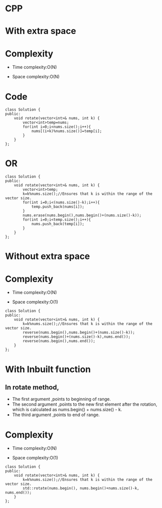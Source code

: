 # CPP

# With extra space
# Complexity
- Time complexity:O(N)
<!-- Add your time complexity here, e.g. $$O(n)$$ -->

- Space complexity:O(N)
<!-- Add your space complexity here, e.g. $$O(n)$$ -->

# Code
```
class Solution {
public:
    void rotate(vector<int>& nums, int k) {
        vector<int>temp=nums;
        for(int i=0;i<nums.size();i++){
            nums[(i+k)%nums.size()]=temp[i];
        }
    }
};
```
# OR
```
class Solution {
public:
    void rotate(vector<int>& nums, int k) {
        vector<int>temp;
        k=k%nums.size();//Ensures that k is within the range of the vector size.
        for(int i=0;i<(nums.size()-k);i++){
            temp.push_back(nums[i]);
        }
        nums.erase(nums.begin(),nums.begin()+(nums.size()-k));
        for(int i=0;i<temp.size();i++){
            nums.push_back(temp[i]);
        }
    }
};
```



# Without extra space
# Complexity
- Time complexity:O(N)
<!-- Add your time complexity here, e.g. $$O(n)$$ -->

- Space complexity:O(1)
<!-- Add your space complexity here, e.g. $$O(n)$$ -->

```
class Solution {
public:
    void rotate(vector<int>& nums, int k) {
        k=k%nums.size();//Ensures that k is within the range of the vector size.
        reverse(nums.begin(),nums.begin()+(nums.size()-k));
        reverse(nums.begin()+(nums.size()-k),nums.end());
        reverse(nums.begin(),nums.end());
    }
};
```
# With Inbuilt function
## In rotate method,
- The first argument ,points to beginning of range.
- The second argument ,points to the new first element after the rotation, which is calculated as nums.begin() + nums.size() - k. 
- The third argument ,points to end of range.
# Complexity
- Time complexity:O(N)
<!-- Add your time complexity here, e.g. $$O(n)$$ -->

- Space complexity:O(1)
<!-- Add your space complexity here, e.g. $$O(n)$$ -->

```
class Solution {
public:
    void rotate(vector<int>& nums, int k) {
        k=k%nums.size();//Ensures that k is within the range of the vector size.
        std::rotate(nums.begin(), nums.begin()+nums.size()-k, nums.end());  
    }
};
```
